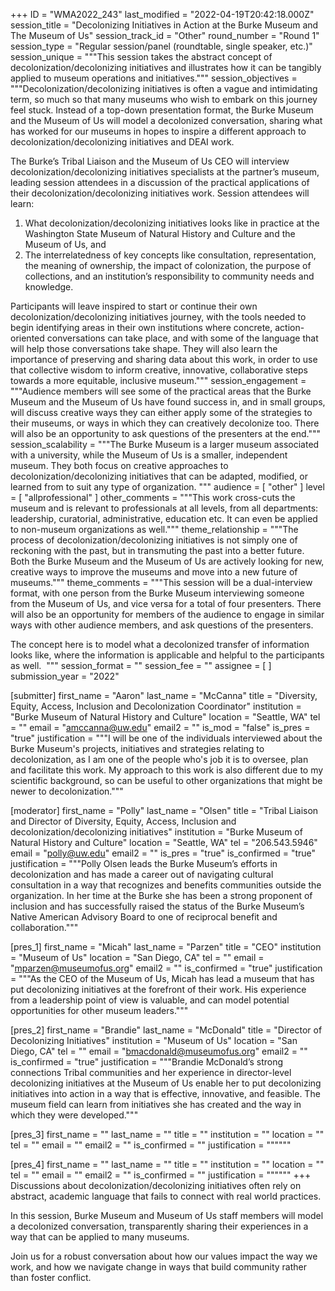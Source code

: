 +++
ID = "WMA2022_243"
last_modified = "2022-04-19T20:42:18.000Z"
session_title = "Decolonizing Initiatives in Action at the Burke Museum and The Museum of Us"
session_track_id = "Other"
round_number = "Round 1"
session_type = "Regular session/panel (roundtable, single speaker, etc.)"
session_unique = """This session takes the abstract concept of decolonization/decolonizing initiatives and illustrates how it can be tangibly applied to museum operations and initiatives."""
session_objectives = """Decolonization/decolonizing initiatives is often a vague and intimidating term, so much so that many museums who wish to embark on this journey feel stuck. Instead of a top-down presentation format, the Burke Museum and the Museum of Us will model a decolonized conversation, sharing what has worked for our museums in hopes to inspire a different approach to decolonization/decolonizing initiatives and DEAI work.  

The Burke’s Tribal Liaison and the Museum of Us CEO will interview decolonization/decolonizing initiatives specialists at the partner’s museum, leading session attendees in a discussion of the practical applications of their decolonization/decolonizing initiatives work. Session attendees will learn:

1. What decolonization/decolonizing initiatives looks like in practice at the Washington State Museum of Natural History and Culture and the Museum of Us, and
2. The interrelatedness of key concepts like consultation, representation, the meaning of ownership, the impact of colonization, the purpose of collections, and an institution’s responsibility to community needs and knowledge.

Participants will leave inspired to start or continue their own decolonization/decolonizing initiatives journey, with the tools needed to begin identifying areas in their own institutions where concrete, action-oriented conversations can take place, and with some of the language that will help those conversations take shape. They will also learn the importance of preserving and sharing data about this work, in order to use that collective wisdom to inform creative, innovative, collaborative steps towards a more equitable, inclusive museum."""
session_engagement = """Audience members will see some of the practical areas that the Burke Museum and the Museum of Us have found success in, and in small groups, will discuss creative ways they can either apply some of the strategies to their museums, or ways in which they can creatively decolonize too. There will also be an opportunity to ask questions of the presenters at the end."""
session_scalability = """The Burke Museum is a larger museum associated with a university, while the Museum of Us is a smaller, independent museum. They both focus on creative approaches to decolonization/decolonizing initiatives that can be adapted, modified, or learned from to suit any type of organization.
"""
audience = [ "other" ]
level = [ "allprofessional" ]
other_comments = """This work cross-cuts the museum and is relevant to professionals at all levels, from all departments: leadership, curatorial, administrative, education etc. It can even be applied to non-museum organizations as well."""
theme_relationship = """The process of decolonization/decolonizing initiatives is not simply one of reckoning with the past, but in transmuting the past into a better future. Both the Burke Museum and the Museum of Us are actively looking for new, creative ways to improve the museums and move into a new future of museums."""
theme_comments = """This session will be a dual-interview format, with one person from the Burke Museum interviewing someone from the Museum of Us, and vice versa for a total of four presenters. There will also be an opportunity for members of the audience to engage in similar ways with other audience members, and ask questions of the presenters. 

The concept here is to model what a decolonized transfer of information looks like, where the information is applicable and helpful to the participants as well. 
"""
session_format = ""
session_fee = ""
assignee = [  ]
submission_year = "2022"

[submitter]
first_name = "Aaron"
last_name = "McCanna"
title = "Diversity, Equity, Access, Inclusion and Decolonization Coordinator"
institution = "Burke Museum of Natural History and Culture"
location = "Seattle, WA"
tel = ""
email = "amccanna@uw.edu"
email2 = ""
is_mod = "false"
is_pres = "true"
justification = """I will be one of the individuals interviewed about the Burke Museum's projects, initiatives and strategies relating to decolonization, as I am one of the people who's job it is to oversee, plan and facilitate this work. My approach to this work is also different due to my scientific background, so can be useful to other organizations that might be newer to decolonization."""

[moderator]
first_name = "Polly"
last_name = "Olsen"
title = "Tribal Liaison and Director of Diversity, Equity, Access, Inclusion and decolonization/decolonizing initiatives"
institution = "Burke Museum of Natural History and Culture"
location = "Seattle, WA"
tel = "206.543.5946"
email = "polly@uw.edu"
email2 = ""
is_pres = "true"
is_confirmed = "true"
justification = """Polly Olsen leads the Burke Museum’s efforts in decolonization and has made a career out of navigating cultural consultation in a way that recognizes and benefits communities outside the organization. In her time at the Burke she has been a strong proponent of inclusion and has successfully raised the status of the Burke Museum’s Native American Advisory Board to one of reciprocal benefit and collaboration."""

[pres_1]
first_name = "Micah"
last_name = "Parzen"
title = "CEO"
institution = "Museum of Us"
location = "San Diego, CA"
tel = ""
email = "mparzen@museumofus.org"
email2 = ""
is_confirmed = "true"
justification = """As the CEO of the Museum of Us, Micah has lead a museum that has put decolonizing initiatives at the forefront of their work. His experience from a leadership point of view is valuable, and can model potential opportunities for other museum leaders."""

[pres_2]
first_name = "Brandie"
last_name = "McDonald"
title = "Director of Decolonizing Initiatives"
institution = "Museum of Us"
location = "San Diego, CA"
tel = ""
email = "bmacdonald@museumofus.org"
email2 = ""
is_confirmed = "true"
justification = """Brandie McDonald’s strong connections Tribal communities and her experience in director-level decolonizing initiatives at the Museum of Us enable her to put decolonizing initiatives into action in a way that is effective, innovative, and feasible. The museum field can learn from initiatives she has created and the way in which they were developed."""

[pres_3]
first_name = ""
last_name = ""
title = ""
institution = ""
location = ""
tel = ""
email = ""
email2 = ""
is_confirmed = ""
justification = """"""

[pres_4]
first_name = ""
last_name = ""
title = ""
institution = ""
location = ""
tel = ""
email = ""
email2 = ""
is_confirmed = ""
justification = """"""
+++
Discussions about decolonization/decolonizing initiatives often rely on abstract, academic language that fails to connect with real world practices. 

In this session, Burke Museum and Museum of Us staff members will model a decolonized conversation, transparently sharing their experiences in a way that can be applied to many museums.

Join us for a robust conversation about how our values impact the way we work, and how we navigate change in ways that build community rather than foster conflict.
